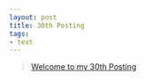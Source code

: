 ```yaml
---
layout: post
title: 30th Posting
tags: 
- text
---
```


> [Welcome to my 30th Posting](https://janghan-kor.tistory.com/155)
